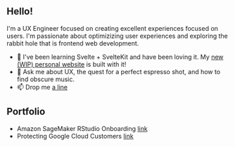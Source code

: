 ## Hello!

I'm a UX Engineer focused on creating excellent experiences focused on users. I'm passionate about optimizizing user experiences and exploring the rabbit hole that is frontend web development.

- 🌱 I've been learning Svelte + SvelteKit and have been loving it. My [new (WIP) personal website](https://personal-website-bay-eight.vercel.app/) is built with it!
- 💬 Ask me about UX, the quest for a perfect espresso shot, and how to find obscure music.
- 📫 Drop me [a line](mailto:from-github@sbukin.anonaddy.com)

## Portfolio
- Amazon SageMaker RStudio Onboarding [link](https://www.simonbukin.com/sagemaker-onboarding)
- Protecting Google Cloud Customers [link](https://www.simonbukin.com/gcs-data)

<!--
**simonbukin/simonbukin** is a ✨ _special_ ✨ repository because its `README.md` (this file) appears on your GitHub profile.

Here are some ideas to get you started:

- 🔭 I’m currently working on ...
- 🌱 I’m currently learning ...
- 👯 I’m looking to collaborate on ...
- 🤔 I’m looking for help with ...
- 💬 Ask me about ...
- 📫 How to reach me: ...
- 😄 Pronouns: ...
- ⚡ Fun fact: ...
-->
